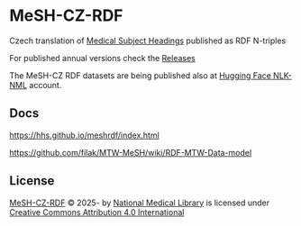 # MeSH-CZ-RDF

Czech translation of [Medical Subject Headings](https://www.nlm.nih.gov/mesh/meshhome.html) published as RDF N-triples

For published annual versions check the [Releases](https://github.com/NLK-NML/MeSH-CZ-RDF/releases)

The MeSH-CZ RDF datasets are being published also at [Hugging Face NLK-NML](https://huggingface.co/collections/NLK-NML/mesh-cz-datasets-68010ee8885b764464194453) account.

## Docs

https://hhs.github.io/meshrdf/index.html

https://github.com/filak/MTW-MeSH/wiki/RDF-MTW-Data-model

## License

[MeSH-CZ-RDF](https://github.com/NLK-NML/MeSH-CZ-RDF) © 2025- by [National Medical Library](https://nlk.cz) 
is licensed under [Creative Commons Attribution 4.0 International](https://creativecommons.org/licenses/by/4.0/)

